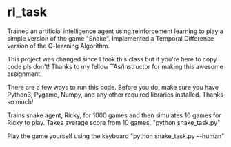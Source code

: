 # rl_task
Trained an artificial intelligence agent using reinforcement learning to play a simple version of the game "Snake". Implemented a Temporal Difference version of the Q-learning Algorithm. 

This project was changed since I took this class but if you're here to copy code pls don't! Thanks to my fellow TAs/instructor for making this awesome assignment.

There are a few ways to run this code. Before you do, make sure you have Python3, Pygame, Numpy, and any other required libraries installed. Thanks so much!

Trains snake agent, Ricky, for 1000 games and then simulates 10 games for Ricky to play. Takes average score from 10 games.
"python snake_task.py"

Play the game yourself using the keyboard
"python snake_task.py --human"
